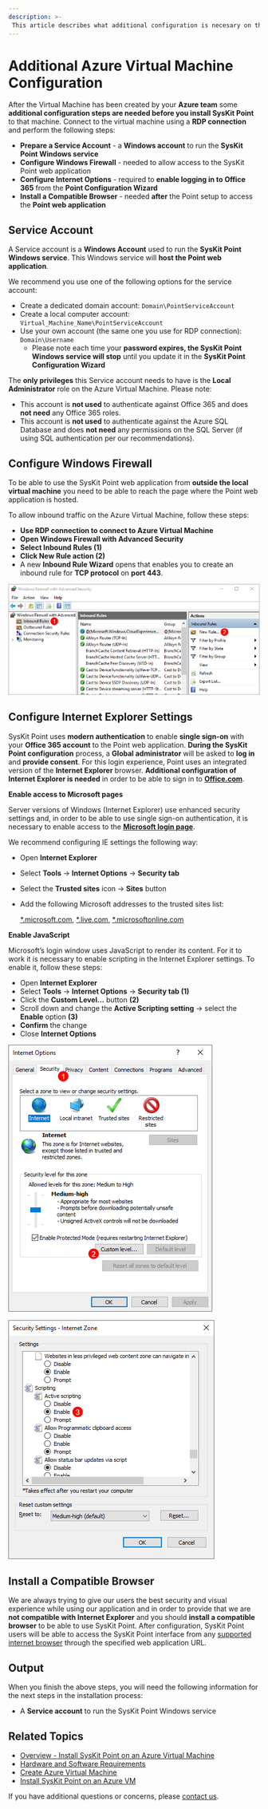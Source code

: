 ```yaml
---
description: >-
 This article describes what additional configuration is necesary on the Azure Virtual Machine before SysKit Point can be installed on it.
---
```


# Additional Azure Virtual Machine Configuration


After the Virtual Machine has been created by your **Azure team** some **additional configuration steps are needed before you install SysKit Point** to that machine. Connect to the virtual machine using a **RDP connection** and perform the following steps:

* **Prepare a Service Account** - a **Windows account** to run the **SysKit Point Windows service**
* **Configure Windows Firewall** - needed to allow access to the SysKit Point web application
* **Configure Internet Options** - required to **enable logging in to Office 365** from the **Point Configuration Wizard**
* **Install a Compatible Browser** - needed **after** the Point setup to access the **Point web application**

## Service Account

A Service account is a **Windows Account** used to run the **SysKit Point Windows service**. This Windows service will **host the Point web application**.

We recommend you use one of the following options for the service account:

* Create a dedicated domain account: `Domain\PointServiceAccount`
* Create a local computer account: `Virtual_Machine_Name\PointServiceAccount`
* Use your own account \(the same one you use for RDP connection\): `Domain\Username`
  * Please note each time your **password expires, the SysKit Point Windows service will stop** until you update it in the **SysKit Point Configuration Wizard**

The **only privileges** this Service account needs to have is the **Local Administrator** role on the Azure Virtual Machine.
Please note:
* This account is **not used** to authenticate against Office 365 and does **not need** any Office 365 roles. 
* This account is **not used** to authenticate against the Azure SQL Database and does **not need** any permissions on the SQL Server (if using SQL authentication per our recommendations).



## Configure Windows Firewall

To be able to use the SysKit Point web application from **outside the local virtual machine** you need to be able to reach the page where the Point web application is hosted.

To allow inbound traffic on the Azure Virtual Machine, follow these steps:

* **Use RDP connection to connect to Azure Virtual Machine**
* **Open Windows Firewall with Advanced Security**
* **Select Inbound Rules \(1\)**
* **Click New Rule action \(2\)**
* A new **Inbound Rule Wizard** opens that enables you to create an inbound rule for **TCP protocol** on **port 443**.

![Windows Firewall - Adding a new inbound rule](../../.gitbook/assets/azure-vm_azure-vm-firewall.png)

## Configure Internet Explorer Settings

SysKit Point uses **modern authentication** to enable **single sign-on** with your **Office 365 account** to the Point web application. **During the SysKit Point configuration** process, a **Global administrator** will be asked to **log in** and **provide consent**. For this login experience, Point uses an integrated version of the **Internet Explorer** browser. **Additional configuration of Internet Explorer is needed** in order to be able to sign in to [**Office.com**](https://www.office.com/).

**Enable access to Microsoft pages**

Server versions of Windows \(Internet Explorer\) use enhanced security settings and, in order to be able to use single sign-on authentication, it is necessary to enable access to the [**Microsoft login page**](https://login.microsoft.com).

We recommend configuring IE settings the following way:

* Open **Internet Explorer**
* Select **Tools** -&gt; **Internet Options** -&gt; **Security tab**
* Select the **Trusted sites** icon -&gt; **Sites** button
* Add the following Microsoft addresses to the trusted sites list:

  [\*.microsoft.com](additional-vm-configuration.md), [\*.live.com](additional-vm-configuration.md), [\*.microsoftonline.com](additional-vm-configuration.md) 

**Enable JavaScript**

Microsoft’s login window uses JavaScript to render its content. For it to work it is necessary to enable scripting in the Internet Explorer settings. To enable it, follow these steps:

* Open **Internet Explorer**
* Select **Tools** -&gt; **Internet Options** -&gt; **Security tab (1)**
* Click the **Custom Level...** button **(2)**
* Scroll down and change the **Active Scripting setting** -&gt; select the **Enable** option **(3)**
* **Confirm** the change
* Close **Internet Options**

![](../../.gitbook/assets/additional-azure-vm-configuration_internet-options.png)

![Internet Explorer - Enabling JavaScript](../../.gitbook/assets/additional-azure-vm-configuration_security-settings.png)

## Install a Compatible Browser

We are always trying to give our users the best security and visual experience while using our application and in order to provide that we are **not compatible with Internet Explorer** and you should **install a compatible browser** to be able to use SysKit Point. After configuration, SysKit Point users will be able to access the SysKit Point interface from any [supported internet browser](../../requirements/system-requirements.md#supported-browsers) through the specified web application URL.

## Output

When you finish the above steps, you will need the following information for the next steps in the installation process:

* A **Service account** to run the SysKit Point Windows service

## Related Topics

* [Overview - Install SysKit Point on an Azure Virtual Machine](overview.md) 
* [Hardware and Software Requirements](hardware-software-requirements.md)
* [Create Azure Virtual Machine](create-azure-vm.md)
* [Install SysKit Point on an Azure VM](install-syskit-point-on-azure-vm.md) 

If you have additional questions or concerns, please [contact us](https://www.syskit.com/contact-us/).

